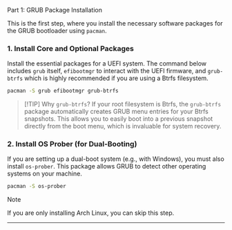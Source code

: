  Part 1: GRUB Package Installation

This is the first step, where you install the necessary software packages for the GRUB bootloader using `pacman`.

### 1. Install Core and Optional Packages

Install the essential packages for a UEFI system. The command below includes `grub` itself, `efibootmgr` to interact with the UEFI firmware, and `grub-btrfs` which is highly recommended if you are using a Btrfs filesystem.

```bash
pacman -S grub efibootmgr grub-btrfs
```

> [!TIP] Why `grub-btrfs`?
> If your root filesystem is Btrfs, the `grub-btrfs` package automatically creates GRUB menu entries for your Btrfs snapshots. This allows you to easily boot into a previous snapshot directly from the boot menu, which is invaluable for system recovery.

### 2. Install OS Prober (for Dual-Booting)

If you are setting up a dual-boot system (e.g., with Windows), you must also install `os-prober`. This package allows GRUB to detect other operating systems on your machine.

```bash
pacman -S os-prober
```

> [!NOTE]
> If you are only installing Arch Linux, you can skip this step.

***